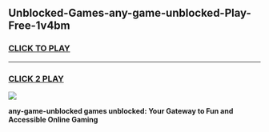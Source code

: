 
## Unblocked-Games-any-game-unblocked-Play-Free-1v4bm
<h3>
<a href="https://premium76.site?title=any-game-unblocked&ref=15A">CLICK TO PLAY</a></h3>
<hr>

<h3>
<a href="https://premium76.site?title=any-game-unblocked&ref=15A">CLICK 2 PLAY</a>
  
</h3>

<a href="https://premium76.site?title=any-game-unblocked&ref=15A"><img src="https://clearcache.store/games.png"></a>


**any-game-unblocked games unblocked: Your Gateway to Fun and Accessible Online Gaming**
